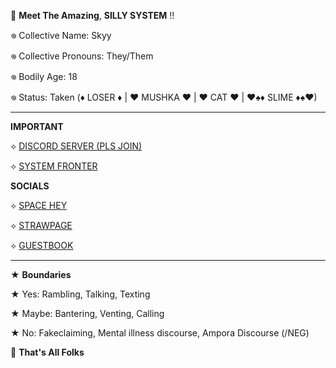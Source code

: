 🎪  __Meet The Amazing__,
 **SILLY SYSTEM** !!

𖦹 Collective Name: Skyy

𖦹 Collective Pronouns: They/Them

𖦹 Bodily Age: 18

𖦹 Status: Taken 
(♦ LOSER ♦ | ♥ MUSHKA ♥ | ♥ CAT ♥ | ♥♠♦ SLIME ♦♠♥)

_________

__IMPORTANT__

⟡ [DISCORD SERVER (PLS JOIN)](https://discord.gg/YnXtWW367Y)

⟡ [SYSTEM FRONTER](https://pluralkit.xyz/f/ofqhf)



__SOCIALS__

⟡ [SPACE HEY](https://spacehey.com/soapyslushy)

⟡ [STRAWPAGE](https://sillysys.straw.page)

⟡ [GUESTBOOK](https://sillysystem.123guestbook.com)

_________

★ **Boundaries**

★ Yes: Rambling, Talking, Texting

★ Maybe: Bantering, Venting, Calling

★ No: Fakeclaiming, Mental illness discourse, Ampora Discourse (/NEG)

🎪  __That's All Folks__

